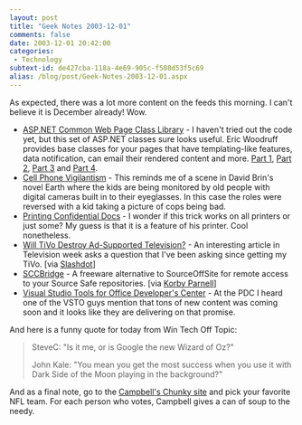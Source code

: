 ```yaml
---
layout: post
title: "Geek Notes 2003-12-01"
comments: false
date: 2003-12-01 20:42:00
categories:
 - Technology
subtext-id: de427cba-118a-4e69-905c-f508d53f5c69
alias: /blog/post/Geek-Notes-2003-12-01.aspx
---
```



As expected, there was a lot more content on the feeds this morning. I can't believe it is December already! Wow. 

  * [ASP.NET Common Web Page Class Library](http://www.codeproject.com/useritems/EWSWebPt1.asp) - I haven't tried out the code yet, but this set of ASP.NET classes sure looks useful. Eric Woodruff provides base classes for your pages that have templating-like features, data notification, can email their rendered content and more. [Part 1](http://www.codeproject.com/useritems/EWSWebPt1.asp), [Part 2](http://www.codeproject.com/useritems/EWSWebPt2.asp), [Part 3](http://www.codeproject.com/useritems/EWSWebPt3.asp) and [Part 4](http://www.codeproject.com/useritems/EWSWebPt4.asp).
  * [Cell Phone Vigilantism](http://www.portlandtribune.com/archview.cgi?id=21655) - This reminds me of a scene in David Brin's novel Earth where the kids are being monitored by old people with digital cameras built in to their eyeglasses. In this case the roles were reversed with a kid taking a picture of cops being bad.
  * [Printing Confidential Docs](http://dotnetjunkies.com/WebLog/unknownreference/posts/4108.aspx) - I wonder if this trick works on all printers or just some? My guess is that it is a feature of his printer. Cool nonetheless.
  * [Will TiVo Destroy Ad-Supported Television?](http://www.tvweek.com/deals/112403dicolumn.html) - An interesting article in Television week asks a question that I've been asking since getting my TiVo. [via [Slashdot](http://slashdot.org/article.pl?sid=03/12/01/0424227)]
  * [SCCBridge](http://www.mycgiserver.com/~Nesterovsky/html/css2/SCCBridge.htm) - A freeware alternative to SourceOffSite for remote access to your Source Safe repositories. [via [Korby Parnell](http://blogs.gotdotnet.com/korbyp/permalink.aspx/49c8611b-6899-4fc3-8e28-af2b4920d188)]
  * [Visual Studio Tools for Office Developer's Center](http://msdn.microsoft.com/office/understanding/vsto/) - At the PDC I heard one of the VSTO guys mention that tons of new content was coming soon and it looks like they are delivering on that promise.

And here is a funny quote for today from Win Tech Off Topic: 

> SteveC: "Is it me, or is Google the new Wizard of Oz?" 
> 
> John Kale: "You mean you get the most success when you use it with Dark Side of the Moon playing in the background?" 

And as a final note, go to the [Campbell's Chunky site](http://www.chunky.com/click_for_cans.asp) and pick your favorite NFL team. For each person who votes, Campbell gives a can of soup to the needy. 
